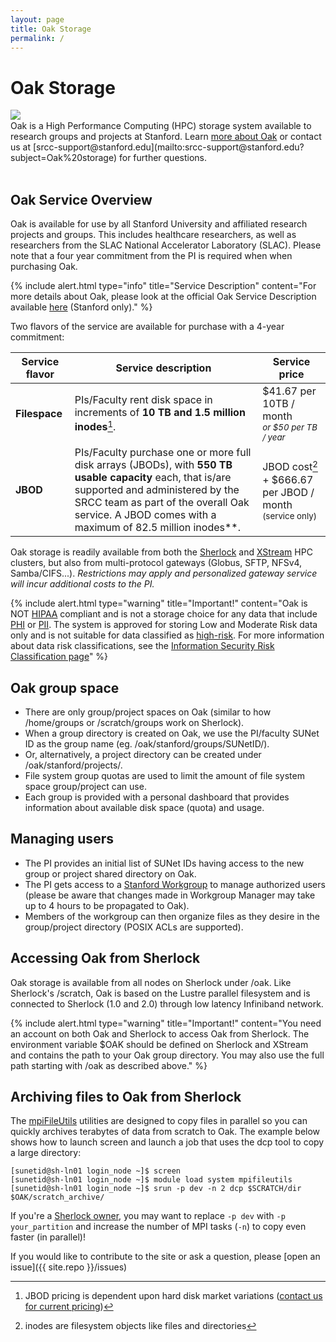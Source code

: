 ```yaml
---
layout: page
title: Oak Storage
permalink: /
---
```


# Oak Storage

<div style="float: left; width:20%; margin-right:20px">
     <img src="{{ site.baseurl }}/assets/img/logo/oak.png">
</div><br><span>
Oak is a High Performance Computing (HPC) storage system available to research groups and projects at Stanford. 
Learn <a href="{{ site.baseurl }}/about">more about Oak</a> or contact us at [srcc-support@stanford.edu](mailto:srcc-support@stanford.edu?subject=Oak%20storage) for further questions.
   </span>
<br><br>

## Oak Service Overview

Oak is available for use by all Stanford University and affiliated research projects and groups. This includes healthcare researchers, as well as researchers from the SLAC National Accelerator Laboratory (SLAC). Please note that a four year commitment from the PI is required when when purchasing Oak.

{% include alert.html type="info" title="Service Description" content="For more details about Oak, please look at the official Oak Service Description available <a href='https://stanford.box.com/s/t979jbzw5ejbf2u2w0781hayke1k384y'>here</a> (Stanford only)." %}

Two flavors of the service are available for purchase with a 4-year commitment:

|  Service flavor | Service description | Service price |
|-----------------|---------------------|---------------|
| **Filespace**   | PIs/Faculty rent disk space in increments of **10 TB and 1.5 million inodes**[^1]. | $41.67 per 10TB / month<br> <small>*or $50 per TB / year*</small> |
| **JBOD**        | PIs/Faculty purchase one or more full disk arrays (JBODs), with **550 TB usable capacity** each, that is/are supported and administered by the SRCC team as part of the overall Oak service. A JBOD comes with a maximum of 82.5 million inodes**. | JBOD cost[^2] + $666.67 per JBOD / month<br><small>(service only)</small> |

[^1]: JBOD pricing is dependent upon hard disk market variations ([contact us for current pricing](mailto:srcc-support@stanford.edu?subject=Oak%20JBOD%20pricing))
[^2]: inodes are filesystem objects like files and directories

Oak storage is readily available from both the [Sherlock](http://www.sherlock.stanford.edu/) and [XStream](http://xstream.stanford.edu/) HPC clusters, but also from multi-protocol gateways (Globus, SFTP, NFSv4, Samba/CIFS...). *Restrictions may apply and personalized gateway service will incur additional costs to the PI.*

{% include alert.html type="warning" title="Important!" content="Oak is NOT <a href='https://en.wikipedia.org/wiki/Health_Insurance_Portability_and_Accountability_Act'>HIPAA</a> compliant and is not a storage choice for any data that include <a href='https://en.wikipedia.org/wiki/Protected_health_information'>PHI</a> or <a href='https://en.wikipedia.org/wiki/Personally_identifiable_information'>PII</a>. The system is approved for storing Low and Moderate Risk data only and is not suitable for data classified as <a href='https://dataclass.stanford.edu'>high-risk</a>. For more information about data risk classifications, see the <a href='https://uit.stanford.edu/guide/riskclassifications'>Information Security Risk Classification page</a>" %}

## Oak group space

 *  There are only group/project spaces on Oak (similar to how /home/groups or /scratch/groups work on Sherlock).
 *  When a group directory is created on Oak, we use the PI/faculty SUNet ID as the group name (eg. /oak/stanford/groups/SUNetID/).
 *  Or, alternatively, a project directory can be created under /oak/stanford/projects/.
 *  File system group quotas are used to limit the amount of file system space group/project can use.
 *  Each group is provided with a personal dashboard that provides information about available disk space (quota) and usage.


## Managing users

 *  The PI provides an initial list of SUNet IDs having access to the new group or project shared directory on Oak.
 *  The PI gets access to a [Stanford Workgroup](https://workgroup.stanford.edu) to manage authorized users (please be aware that changes made in Workgroup Manager may take up to 4 hours to be propagated to Oak).
 *  Members of the workgroup can then organize files as they desire in the group/project directory (POSIX ACLs are supported).

## Accessing Oak from Sherlock

Oak storage is available from all nodes on Sherlock under /oak. Like Sherlock's /scratch, Oak is based on the Lustre parallel filesystem and is connected to Sherlock (1.0 and 2.0) through low latency Infiniband network.

{% include alert.html type="warning" title="Important!" content="You need an account on both Oak and Sherlock to access Oak from Sherlock. The environment variable $OAK should be defined on Sherlock and XStream and contains the path to your Oak group directory. You may also use the full path starting with /oak as described above." %}

## Archiving files to Oak from Sherlock

The [mpiFileUtils](https://github.com/hpc/mpifileutils) utilities are designed to copy files in parallel so you can quickly archives terabytes of data from scratch to Oak. The example below shows how to launch screen and launch a job that uses the dcp tool to copy a large directory:

```console
[sunetid@sh-ln01 login_node ~]$ screen
[sunetid@sh-ln01 login_node ~]$ module load system mpifileutils
[sunetid@sh-ln01 login_node ~]$ srun -p dev -n 2 dcp $SCRATCH/dir $OAK/scratch_archive/
```

If you're a [Sherlock owner](https://www.sherlock.stanford.edu/docs/overview/concepts/#how-to-become-an-owner), you may want to replace `-p dev` with `-p your_partition` and increase the number of MPI tasks (`-n`) to copy even faster (in parallel)!

If you would like to contribute to the site or ask a question, please [open an issue]({{ site.repo }}/issues)

